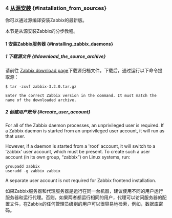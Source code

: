 ### 4 [从源安装](https://www.zabbix.com/documentation/3.2/manual/installation/install) {#installation_from_sources}

你可以通过源编译安装Zabbix的最新版。

本节是从源安装Zabbix的分步教程。

#### 1 安装Zabbix服务器 {#installing_zabbix_daemons}

##### 1 下载源文件 {#download_the_source_archive}

 请前往 [Zabbix download page](http://www.zabbix.com/download.php)下载源归档文件。下载后，通过运行以下命令提取源：

```
$ tar -zxvf zabbix-3.2.0.tar.gz
```

```
Enter the correct Zabbix version in the command. It must match the name of the downloaded archive.
```

##### 2 创建用户账号 {#create_user_account}

For all of the Zabbix daemon processes, an unprivileged user is required. If a Zabbix daemon is started from an unprivileged user account, it will run as that user.

However, if a daemon is started from a 'root' account, it will switch to a 'zabbix' user account, which must be present. To create such a user account \(in its own group, “zabbix”\) on Linux systems, run:

```
groupadd zabbix
useradd -g zabbix zabbix
```

A separate user account is not required for Zabbix frontend installation.

如果Zabbix服务器和代理服务器是运行在同一台机器，建议使用不同的用户运行服务器和运行代理。否则，如果两者都运行相同的用户，代理可以访问服务器的配置文件，在Zabbix的任何管理员级别的用户可以很容易地检索，例如，数据库密码。

